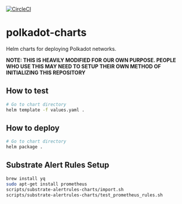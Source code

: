 [![CircleCI](https://circleci.com/gh/w3f/polkadot-charts.svg?style=svg)](https://circleci.com/gh/w3f/polkadot-charts)

# polkadot-charts

Helm charts for deploying Polkadot networks.


**NOTE: THIS IS HEAVILY MODIFIED FOR OUR OWN PURPOSE. PEOPLE WHO USE THIS MAY NEED TO SETUP THEIR OWN METHOD OF INITIALIZING THIS REPOSITORY**


## How to test

```bash
# Go to chart directory
helm template -f values.yaml .
```

## How to deploy

```bash
# Go to chart directory
helm package .
```


## Substrate Alert Rules Setup
```bash
brew install yq
sudo apt-get install prometheus
scripts/substrate-alertrules-charts/import.sh
scripts/substrate-alertrules-charts/test_prometheus_rules.sh
```